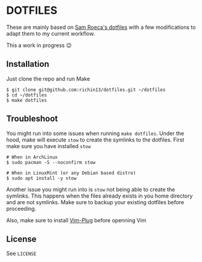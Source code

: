 # DOTFILES

These are mainly based on [Sam Roeca's dotfiles](https://github.com/pappasam/dotfiles) with
a few modifications to adapt them to my current workflow.

This a work in progress :wink:

## Installation

Just clone the repo and run Make

```
$ git clone git@github.com:richin13/dotfiles.git ~/dotfiles
$ cd ~/dotfiles
$ make dotfiles
```

## Troubleshoot

You might run into some issues when running `make dotfiles`. Under the hood, make will
execute `stow` to create the symlinks to the dotfiles. First make sure you have
installed `stow`

```
# When in ArchLinux
$ sudo pacman -S --noconfirm stow

# When in LinuxMint (or any Debian based distro)
$ sudo apt install -y stow
```

Another issue you might run into is `stow` not being able to create the symlinks. This
happens when the files already exists in you home directory and are not symlinks.
Make sure to backup your existing dotfiles before proceeding.

Also, make sure to install [Vim-Plug](https://github.com/junegunn/vim-plug#installation)
before openning Vim

## License

See `LICENSE`
